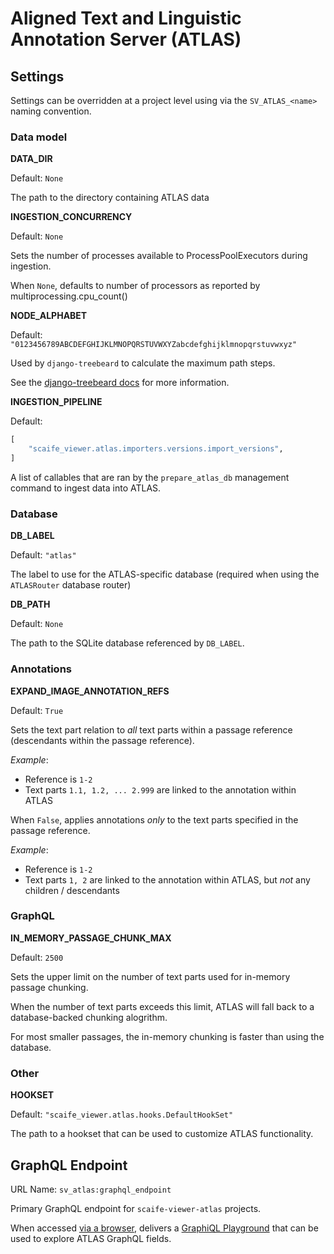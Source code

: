 # Aligned Text and Linguistic Annotation Server (ATLAS)

## Settings

Settings can be overridden at a project level using via the `SV_ATLAS_<name>`
naming convention.

### Data model

**DATA_DIR**

Default: `None`

The path to the directory containing ATLAS data

**INGESTION_CONCURRENCY**

Default: `None`

Sets the number of processes available to ProcessPoolExecutors during ingestion.

When `None`, defaults to number of processors as reported by multiprocessing.cpu_count()

**NODE_ALPHABET**

Default: `"0123456789ABCDEFGHIJKLMNOPQRSTUVWXYZabcdefghijklmnopqrstuvwxyz"`

Used by `django-treebeard` to calculate the maximum path steps.

See the [django-treebeard docs](https://django-treebeard.readthedocs.io/en/latest/mp_tree.html#treebeard.mp_tree.MP_Node.alphabet) for more information.


**INGESTION_PIPELINE**

Default:
```python
[
    "scaife_viewer.atlas.importers.versions.import_versions",
]
```

A list of callables that are ran by the `prepare_atlas_db` management
command to ingest data into ATLAS.


### Database

**DB_LABEL**

Default: `"atlas"`

The label to use for the ATLAS-specific database (required when using the `ATLASRouter` database router)

**DB_PATH**

Default: `None`

The path to the SQLite database referenced by `DB_LABEL`.

### Annotations

**EXPAND_IMAGE_ANNOTATION_REFS**

Default: `True`

Sets the text part relation to _all_ text parts within a passage reference (descendants within the passage reference).

_Example_:
- Reference is `1-2`
- Text parts `1.1, 1.2, ... 2.999` are linked to the annotation within ATLAS

When `False`, applies annotations _only_ to the text parts
specified in the passage reference.

_Example_:
- Reference is `1-2`
- Text parts `1, 2` are linked to the annotation within ATLAS, but _not_ any children / descendants

### GraphQL

**IN_MEMORY_PASSAGE_CHUNK_MAX**

Default: `2500`

Sets the upper limit on the number of text parts used for in-memory passage chunking.

When the number of text parts exceeds this limit, ATLAS will fall back to a database-backed
chunking alogrithm.

For most smaller passages, the in-memory chunking is faster than using the database.


### Other

**HOOKSET**

Default: `"scaife_viewer.atlas.hooks.DefaultHookSet"`

The path to a hookset that can be used to customize ATLAS functionality.

## GraphQL Endpoint

URL Name: `sv_atlas:graphql_endpoint`

Primary GraphQL endpoint for `scaife-viewer-atlas` projects.

When accessed [via a browser](https://github.com/graphql-python/graphene-django/blob/2e806384f60505a29745752bf9c477c71668f0fa/graphene_django/views.py#L154), delivers a [GraphiQL Playground](https://github.com/graphql/graphiql#graphiql) that can be used
to explore ATLAS GraphQL fields.
